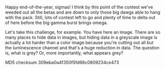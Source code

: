 Happy end-of-the-year, sigmas! I think by this point of the contest we've weeded out all the betas and are down to only those big dawgs able to hang with the pack. Still, lots of contest left to go and plenty of time to delta out of here before the big gamma burst brings omega.

Let's take this challenge, for example. You have here an image. There are so many places to hide data in images, but hiding data in a greyscale image is actually a lot harder than a color image because you're cutting out all but the luminescence channel and that's a huge reduction in data. The question is, what is grey? Or, more importantly, what appears grey?

MD5 checksum 309eba0a4f350f5fd66c0809234ce473
